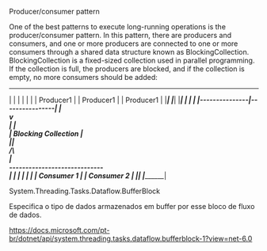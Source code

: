 ﻿Producer/consumer pattern

One of the best patterns to execute long-running operations is the producer/consumer pattern. 
In this pattern, there are producers and consumers, and one or more producers are connected to one or more consumers through a shared data structure known as BlockingCollection. 
BlockingCollection is a fixed-sized collection used in parallel programming. 
If the collection is full, the producers are blocked, and if the collection is empty, no more consumers should be added:

____________    _____________   ____________
|           |   |           |   |           |
| Producer1 |   | Producer1 |   | Producer1 |
|___________|   |___________|   |___________|
      |               |                |
      |---------------|----------------|
                      |             
           ___________v___________                  
           |                     |              
           | Blocking Collection |              
           |_____________________|      
                     /\          
                     |           
     -----------------------------  
_____|________              _____|_______
|            |             |             |
| Consumer 1 |             | Consumer 2  |
|____________|             |_____________|
 


System.Threading.Tasks.Dataflow.BufferBlock<T>

Especifica o tipo de dados armazenados em buffer por esse bloco de fluxo de dados.

https://docs.microsoft.com/pt-br/dotnet/api/system.threading.tasks.dataflow.bufferblock-1?view=net-6.0